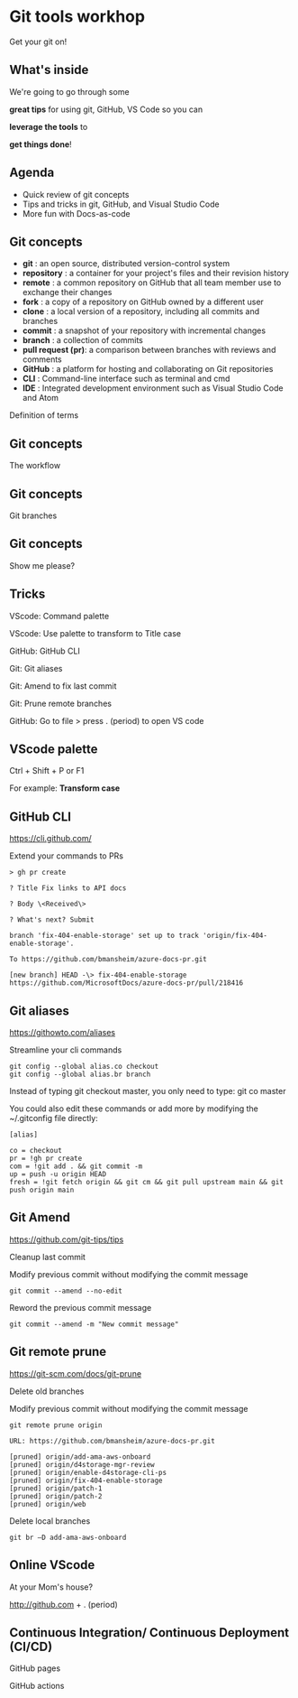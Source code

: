 # Git tools workhop

Get your git on!

## What's inside

We're going to go through some

**great tips** for using git, GitHub, VS Code so you can

**leverage the tools** to

**get things done**!

## Agenda

- Quick review of git concepts
- Tips and tricks in git, GitHub, and Visual Studio Code
- More fun with Docs-as-code

## Git concepts

- **git** : an open source, distributed version-control system
- **repository** : a container for your project's files and their revision history
- **remote** : a common repository on GitHub that all team member use to exchange their changes
- **fork** : a copy of a repository on GitHub owned by a different user
- **clone** : a local version of a repository, including all commits and branches
- **commit** : a snapshot of your repository with incremental changes
- **branch** : a collection of commits
- **pull request (pr)**: a comparison between branches with reviews and comments
- **GitHub** : a platform for hosting and collaborating on Git repositories
- **CLI** : Command-line interface such as terminal and cmd
- **IDE** : Integrated development environment such as Visual Studio Code and Atom

Definition of terms

## Git concepts

The workflow

## Git concepts

Git branches

## Git concepts

Show me please?

## Tricks

VScode: Command palette

VScode: Use palette to transform to Title case

GitHub: GitHub CLI

Git: Git aliases

Git: Amend to fix last commit

Git: Prune remote branches

GitHub: Go to file \> press . (period) to open VS code

## VScode palette

Ctrl + Shift + P or F1

For example: **Transform case**

## GitHub CLI

https://cli.github.com/

Extend your commands to PRs

```dos
> gh pr create

? Title Fix links to API docs

? Body \<Received\>

? What's next? Submit

branch 'fix-404-enable-storage' set up to track 'origin/fix-404-enable-storage'.

To https://github.com/bmansheim/azure-docs-pr.git

[new branch] HEAD -\> fix-404-enable-storage
https://github.com/MicrosoftDocs/azure-docs-pr/pull/218416
```

## Git aliases

https://githowto.com/aliases

Streamline your cli commands

```dos
git config --global alias.co checkout
git config --global alias.br branch
```

Instead of typing git checkout master, you only need to type: git co master

You could also edit these commands or add more by modifying the ~/.gitconfig file directly:

```dos
[alias]

co = checkout
pr = !gh pr create
com = !git add . && git commit -m
up = push -u origin HEAD
fresh = !git fetch origin && git cm && git pull upstream main && git push origin main
```

## Git Amend

https://github.com/git-tips/tips

Cleanup last commit

Modify previous commit without modifying the commit message

`git commit --amend --no-edit`

Reword the previous commit message

`git commit --amend -m "New commit message"`

## Git remote prune

https://git-scm.com/docs/git-prune

Delete old branches

Modify previous commit without modifying the commit message

```dos
git remote prune origin

URL: https://github.com/bmansheim/azure-docs-pr.git

[pruned] origin/add-ama-aws-onboard
[pruned] origin/d4storage-mgr-review
[pruned] origin/enable-d4storage-cli-ps
[pruned] origin/fix-404-enable-storage
[pruned] origin/patch-1
[pruned] origin/patch-2
[pruned] origin/web
```

Delete local branches

`git br –D add-ama-aws-onboard`

## Online VScode

At your Mom's house?

http://github.com + . (period)

## Continuous Integration/ Continuous Deployment (CI/CD)

GitHub pages

GitHub actions
